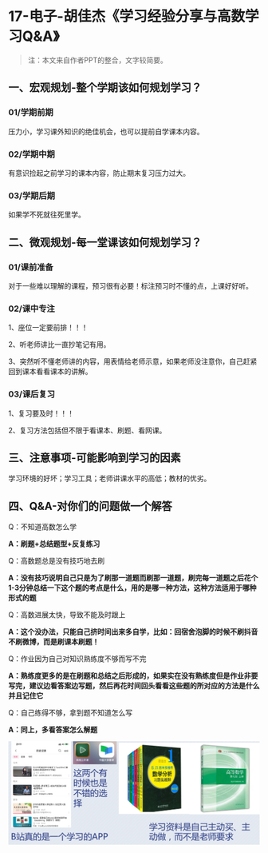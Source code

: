 # 17-电子-胡佳杰《学习经验分享与高数学习Q&A》

> 注：本文来自作者PPT的整合，文字较简要。

## 一、宏观规划-整个学期该如何规划学习？

### 01/学期前期

压力小，学习课外知识的绝佳机会，也可以提前自学课本内容。

### 02/学期中期

有意识捡起之前学习的课本内容，防止期末复习压力过大。

### 03/学期后期

如果学不死就往死里学。

## 二、微观规划-每一堂课该如何规划学习？

### 01/课前准备

对于一些难以理解的课程，预习很有必要！标注预习时不懂的点，上课好好听。

### 02/课中专注

1、座位一定要前排！！！

2、听老师讲比一直抄笔记有用。

3、突然听不懂老师讲的内容，用表情给老师示意，如果老师没注意你，自己赶紧回到课本看看课本的讲解。

### 03/课后复习

1、复习要及时！！！

2、复习方法包括但不限于看课本、刷题、看网课。

## 三、注意事项-可能影响到学习的因素

学习环境的好坏；学习工具；老师讲课水平的高低；教材的优劣。

## 四、Q&A-对你们的问题做一个解答

Q：不知道高数怎么学

**A：刷题+总结题型+反复练习**

Q：高数题总是没有技巧地去刷

**A：没有技巧说明自己只是为了刷那一道题而刷那一道题，刷完每一道题之后花个1-3分钟总结一下这个题的考点是什么，用的是哪一种方法，这种方法适用于哪种形式的题**

Q：高数进展太快，导致不能及时跟上

**A：这个没办法，只能自己挤时间出来多自学，比如：回宿舍泡脚的时候不刷抖音不刷微博，而是刷课本刷题！**

Q：作业因为自己对知识熟练度不够而写不完

**A：熟练度更多的是在刷题和总结之后形成的，如果实在没有熟练度但是作业非要写完，建议边看答案边写题，然后再花时间回头看看这些题的所对应的方法是什么并且记住它**

Q：自己练得不够，拿到题不知道怎么写

**A：同上，多看答案怎么解题**

![高数学习](_media/高数学习.png)